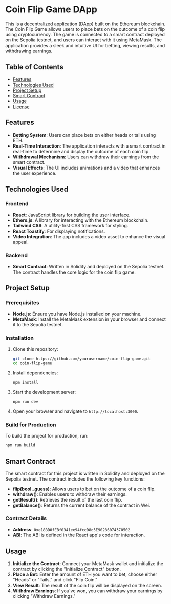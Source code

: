 
# Coin Flip Game DApp

This is a decentralized application (DApp) built on the Ethereum blockchain. The Coin Flip Game allows users to place bets on the outcome of a coin flip using cryptocurrency. The game is connected to a smart contract deployed on the Sepolia testnet, and users can interact with it using MetaMask. The application provides a sleek and intuitive UI for betting, viewing results, and withdrawing earnings.

## Table of Contents

- [Features](#features)
- [Technologies Used](#technologies-used)
- [Project Setup](#project-setup)
- [Smart Contract](#smart-contract)
- [Usage](#usage)
- [License](#license)

## Features

- **Betting System**: Users can place bets on either heads or tails using ETH.
- **Real-Time Interaction**: The application interacts with a smart contract in real-time to determine and display the outcome of each coin flip.
- **Withdrawal Mechanism**: Users can withdraw their earnings from the smart contract.
- **Visual Effects**: The UI includes animations and a video that enhances the user experience.

## Technologies Used

### Frontend

- **React**: JavaScript library for building the user interface.
- **Ethers.js**: A library for interacting with the Ethereum blockchain.
- **Tailwind CSS**: A utility-first CSS framework for styling.
- **React Toastify**: For displaying notifications.
- **Video Integration**: The app includes a video asset to enhance the visual appeal.

### Backend

- **Smart Contract**: Written in Solidity and deployed on the Sepolia testnet. The contract handles the core logic for the coin flip game.

## Project Setup

### Prerequisites

- **Node.js**: Ensure you have Node.js installed on your machine.
- **MetaMask**: Install the MetaMask extension in your browser and connect it to the Sepolia testnet.

### Installation

1. Clone this repository:

   ```bash
   git clone https://github.com/yourusername/coin-flip-game.git
   cd coin-flip-game
   ```

2. Install dependencies:

   ```bash
   npm install
   ```

3. Start the development server:

   ```bash
   npm run dev
   ```

4. Open your browser and navigate to `http://localhost:3000`.

### Build for Production

To build the project for production, run:

```bash
npm run build
```

## Smart Contract

The smart contract for this project is written in Solidity and deployed on the Sepolia testnet. The contract includes the following key functions:

- **flip(bool \_guess)**: Allows users to bet on the outcome of a coin flip.
- **withdraw()**: Enables users to withdraw their earnings.
- **getResult()**: Retrieves the result of the last coin flip.
- **getBalance()**: Returns the current balance of the contract in Wei.

### Contract Details

- **Address**: `0xe18BD0fEBf0341ee94fccD8d5E90286074370502`
- **ABI**: The ABI is defined in the React app's code for interaction.

## Usage

1. **Initialize the Contract**: Connect your MetaMask wallet and initialize the contract by clicking the "Initialize Contract" button.
2. **Place a Bet**: Enter the amount of ETH you want to bet, choose either "Heads" or "Tails," and click "Flip Coin."
3. **View Result**: The result of the coin flip will be displayed on the screen.
4. **Withdraw Earnings**: If you've won, you can withdraw your earnings by clicking "Withdraw Earnings."



